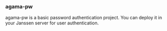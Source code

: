 ### agama-pw
 agama-pw is a basic password authentication project. You can deploy it in your Janssen server for user authentication.